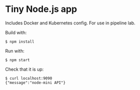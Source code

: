# Tiny Node.js app

Includes Docker and Kubernetes config. For use in pipeline lab.

Build with:
```
$ npm install
```

Run with:
```
$ npm start
```

Check that it is up:
```
$ curl localhost:9090
{"message":"node-mini API"}
```
